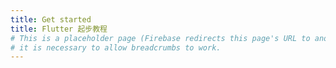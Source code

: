 ```yaml
---
title: Get started
title: Flutter 起步教程
# This is a placeholder page (Firebase redirects this page's URL to another);
# it is necessary to allow breadcrumbs to work.
---
```

